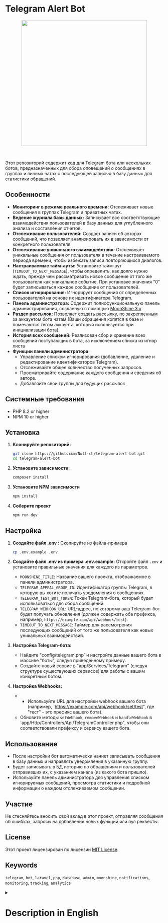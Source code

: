 # Telegram Alert Bot

<p align="center">
    <img src="https://github.com/user-attachments/assets/b7396e85-b7df-4e56-984a-3083b57ef107" width="400">
</p>

<br>

Этот репозиторий содержит код для Telegram бота или нескольких ботов, предназначенных для сбора оповещений о сообщениях в группах и личных чатах с последующей записью в базу данных для статистики обращений.

## Особенности

- **Мониторинг в режиме реального времени:** Отслеживает новые сообщения в группах Telegram и приватных чатах.
- **Ведение журнала базы данных:** Записывает все соответствующие взаимодействия пользователей в базу данных для углубленного анализа и составления отчетов.
- **Отслеживание пользователей:** Создает записи об авторах сообщений, что позволяет анализировать их в зависимости от конкретного пользователя.
- **Отслеживание уникального взаимодействия:** Отслеживает уникальные сообщения от пользователя в течение настраиваемого периода времени, чтобы избежать записи повторяющихся диалогов.
- **Настраиваемые тайм-ауты:** Установите тайм-аут (`TIMEOUT_TO_NEXT_MESSAGE`), чтобы определить, как долго нужно ждать, прежде чем рассматривать новое сообщение от того же пользователя как уникальное событие. При установке значения "0" будет записываться каждое сообщение от пользователей.
- **Список игнорирования:** Игнорирует сообщения от определенных пользователей на основе их идентификатора Telegram.
- **Панель администратора:** Содержит полнофункциональную панель администрирования, созданную с помощью [MoonShine 3.x](https://moonshine-laravel.com/)
- **Раздел рассылок:** Позволяет создать рассылку, по закрепленным за аккаунтом бота чатам (Ваши обращения копятся в базе и помечаются тегом аккаунта, который используется при инициализации бота).
- **История всех сообщений:** Реализован сбор и хранение всех сообщений поступающих в бота, за исключением списка из игнор листа
- **Функции панели администратора:**
    - Управление списком игнорирования (добавление, удаление и редактирование идентификаторов Telegram).
    - Отслеживайте общее количество полученных запросов.
    - Просматривайте содержание каждого сообщения и сведения об авторе.
    - Добавляйте свои группы для будущих рассылок

## Системные требования
-   PHP 8.2 or higher
-   NPM 10 or higher

## Установка

1.  **Клонируйте репозиторий:**

    ```bash
    git clone https://github.com/Null-ch/telegram-alert-bot.git
    cd telegram-alert-bot
    ```
2.  **Установите зависимости:**

    ```bash
    composer install
    ```

3. **Установите NPM зависимости**

    ```bash
    npm install
    ```

4.  **Соберите проект**

    ```bash
    npm run dev
    ```

## Настройка

1.  **Создайте файл .env :**
   Скопируйте из файла-примера

    ```bash
    cp .env.example .env
    ```

2.  **Создайте файл .env из примера .env.example:**
   Откройте файл `.env` и установите правильные значения для каждого из параметров.
    - `MOONSHINE_TITLE`:  Название вашего проекта, отображаемое в панели администратора.
    - `TELEGRAM_APPEAL_GROUP_ID`: Идентификатор группы Telegram, в которую вы хотите получать уведомления о сообщениях.
    - `TELEGRAM_TEST_BOT_TOKEN`: Токен Telegram-бота, который будет использоваться для сбора сообщений.
    - `TELEGRAM_WEBHOOK_URL`: URL-адрес, по которому ваш Telegram-бот будет получать обновления (должен содержать оба префикса, например, `https://example.com/api/webhook/test`).
    - `TIMEOUT_TO_NEXT_MESSAGE`: Таймер для рассмотрения последующих сообщений от того же пользователя как новых уникальных взаимодействий.
   

3. **Настройка Telegram-бота:**

    - Найдите "config/telegram.php` и настройте данные вашего бота в массиве "боты", следуя приведенному примеру.
    - Создайте новый сервис в "app/Services/Telegram" (следуя структуре существующих сервисов) для работы с вашим конкретным ботом.

4. **Настройка Webhooks:**

    - - Используйте URL для настройки webhook вашего бота (например, `https://example.com/api/webhook/set/test", где "тест" - это префикс вашего бота).
    - Обновите методы `setWebhook`, `removeWebhook` и `handleWebhook` в `app/Http/Controllers/Api/TelegramController.php", чтобы они соответствовали префиксу и сервису вашего бота.

## Использование

- После настройки бот автоматически начнет записывать сообщения в базу данных и направлять уведомления в указанную группу.
- Будет записывать в БД историю по обращениям и пользователей отправивших их, с указанием канала (из какого бота пришло).
- Используйте панель администратора для управления списком игнорируемых сообщений, просмотра статистики и подробной информации о каждом отслеживаемом сообщении.

## Участие

Не стесняйтесь вносить свой вклад в этот проект, отправляя сообщения об ошибках, запросы на добавление новых функций или пул реквесты.

## License

Этот проект лицензирован по лицензии [MIT License](LICENSE).

## Keywords

`telegram`, `bot`, `laravel`, `php`, `database`, `admin`, `moonshine`, `notifications`, `monitoring`, `tracking`, `analytics`

<details>
<summary> <h1>Description in English</h1> </summary>
# Telegram Alert Bot

<p align="center">
    <img src="https://github.com/user-attachments/assets/b7396e85-b7df-4e56-984a-3083b57ef107" width="400">
</p>

<br>

A Telegram bot designed to collect alerts from group and private chats, subsequently storing them in a database for comprehensive usage statistics. This bot provides a powerful tool for tracking and analyzing user interactions in Telegram.

## Features

-   **Real-time Monitoring:**  Monitors Telegram groups and private chats for new messages.
-   **Database Logging:** Records all relevant user interactions into a database for in-depth analysis and reporting.
-   **User Tracking:** Creates records of message authors, allowing for user-specific analysis.
-   **Unique Interaction Tracking:** Tracks unique messages from a user within a configurable time frame to avoid recording repetitive dialogues.
-   **Configurable Timeouts:** Set a timeout (`TIMEOUT_TO_NEXT_MESSAGE`) to define how long to wait before considering a new message from the same user as a unique event. Setting this to `0` will record every single message from users.
-   **Ignore List:** Ignores messages from specific users based on their Telegram ID.
-   **Admin Panel:** Features a fully functional administration panel built with [MoonShine 3.x](https://moonshine.cutcode.dev/)
-   **Admin Panel Features:**
    -   Manage the ignore list (add, remove, and edit Telegram IDs).
    -   Track the total number of received requests.
    -   View the content of each message and author details.

## System Requirements

-   PHP 8.2 or higher
-   NPM 10 or higher

## Installation

1.  **Clone the repository:**

    ```bash
    git clone https://github.com/Null-ch/telegram-alert-bot.git
    cd telegram-alert-bot
    ```
2.  **Install Composer Dependencies:**

    ```bash
    composer install
    ```

3. **Install NPM dependencies**

    ```bash
    npm install
    ```

4.  **Build assets**

    ```bash
    npm run dev
    ```

## Configuration

1.  **Create Environment File:**
   Copy the example env file to your environment and populate it

    ```bash
    cp .env.example .env
    ```

2.  **Configure Environment Variables:**

   Open `.env` file and set the correct values for each of the parameters.
    -   `MOONSHINE_TITLE`:  The name of your project, displayed in the admin panel.
    -   `TELEGRAM_APPEAL_GROUP_ID`:  The Telegram group ID where you want to receive notifications about messages.
    -   `TELEGRAM_TEST_BOT_TOKEN`: The Telegram bot token that will be used to collect messages.
    -   `TELEGRAM_WEBHOOK_URL`: The URL where your Telegram bot will receive updates (must include bot prefix, e.g., `https://example.com/api/webhook/test`).
    -   `TIMEOUT_TO_NEXT_MESSAGE`: The timer to consider subsequent messages from the same user as new, unique interactions.

3.  **Telegram Bot Configuration:**

    -   Locate `config/telegram.php` and configure your bot details in the `bots` array, following the provided example.
    -   Create a new service in `app/Services/Telegram` (following the structure of existing services) to handle your specific bot.

4. **Webhooks Setup:**

    - Use the URL to set up your bot's webhook (e.g.,`https://example.com/api/webhook/set/test`, where `test` is your bot's prefix).
    -   Update the `setWebhook`, `removeWebhook` and `handleWebhook` methods in the `app/Http/Controllers/Api/TelegramController.php` to match your bots prefix and service.

## Usage

-   Once configured, the bot automatically starts logging messages to the database.
-   Use the admin panel to manage the ignore list, view statistics, and see the details of each tracked message.

## Contributing

Feel free to contribute to this project by submitting bug reports, feature requests, or pull requests.

## License

This project is licensed under the [MIT License](LICENSE).

## Keywords

`telegram`, `bot`, `laravel`, `php`, `database`, `admin`, `moonshine`, `notifications`, `monitoring`, `tracking`, `analytics`
</details> 



